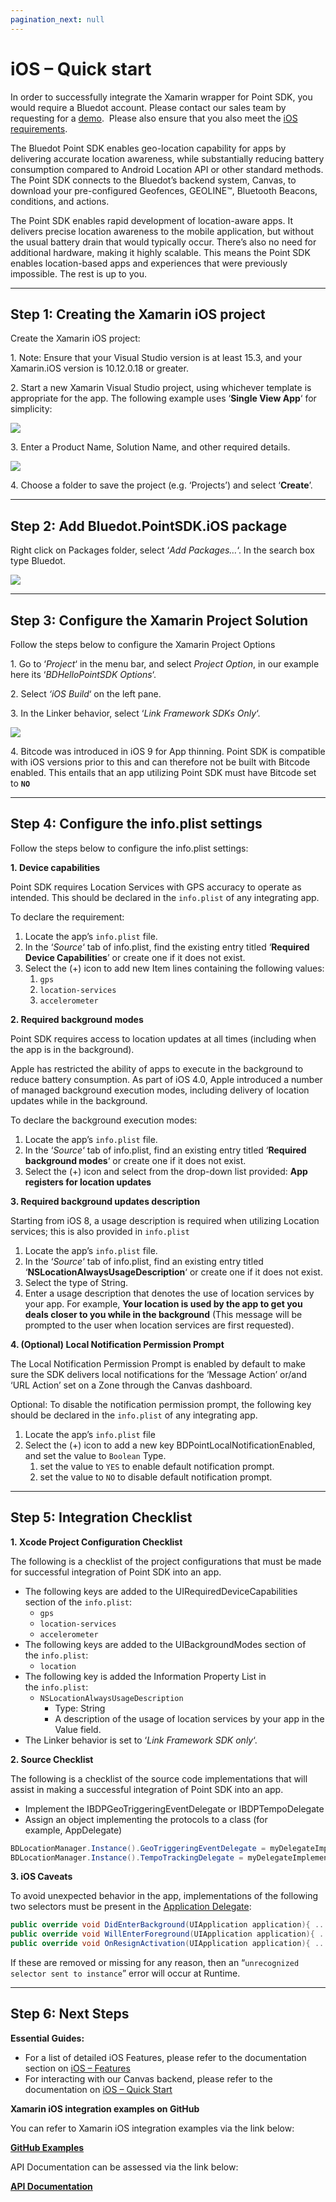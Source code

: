 ```yaml
---
pagination_next: null
---
```


iOS – Quick start
===============================

In order to successfully integrate the Xamarin wrapper for Point SDK, you would require a Bluedot account. Please contact our sales team by requesting for a [demo](https://bluedot.io/contact-us/).  Please also ensure that you also meet the [iOS requirements](../iOS/Quick%20Start.md).

The Bluedot Point SDK enables geo-location capability for apps by delivering accurate location awareness, while substantially reducing battery consumption compared to Android Location API or other standard methods. The Point SDK connects to the Bluedot’s backend system, Canvas, to download your pre-configured Geofences, GEOLINE™, Bluetooth Beacons, conditions, and actions.

The Point SDK enables rapid development of location-aware apps. It delivers precise location awareness to the mobile application, but without the usual battery drain that would typically occur. There’s also no need for additional hardware, making it highly scalable. This means the Point SDK enables location-based apps and experiences that were previously impossible. The rest is up to you.

* * *

Step 1: Creating the Xamarin iOS project
----------------------------------------

Create the Xamarin iOS project:

1\. Note: Ensure that your Visual Studio version is at least 15.3, and your Xamarin.iOS version is 10.12.0.18 or greater.

2\. Start a new Xamarin Visual Studio project, using whichever template is appropriate for the app. The following example uses ‘**Single View App**‘ for simplicity:

![](http://bluedot.lionwood.software/wp-content/uploads/2018/01/New_Project.png)

3. Enter a Product Name, Solution Name, and other required details.

![](http://bluedot.lionwood.software/wp-content/uploads/2018/01/New_Project-2.png)

4. Choose a folder to save the project (e.g. ‘Projects’) and select ‘**Create**’.

* * *

Step 2: Add Bluedot.PointSDK.iOS package
----------------------------------------

Right click on Packages folder, select ‘_Add Packages…_‘. In the search box type Bluedot.

![](../../../assets/Xamarin-ios-nugget.png)

* * *

Step 3: Configure the Xamarin Project Solution
----------------------------------------------

Follow the steps below to configure the Xamarin Project Options

1\. Go to ‘_Project_‘ in the menu bar, and select _Project Option_, in our example here its ‘_BDHelloPointSDK Options_‘.

2\. Select _‘iOS Build_‘ on the left pane.

3\. In the Linker behavior, select ‘_Link Framework SDKs Only_‘.

![](http://bluedot.lionwood.software/wp-content/uploads/2018/01/Project_Options_–_BDHelloPointSDK.png)

4. Bitcode was introduced in iOS 9 for App thinning. Point SDK is compatible with iOS versions prior to this and can therefore not be built with Bitcode enabled. This entails that an app utilizing Point SDK must have Bitcode set to **`NO`**

* * *

Step 4: Configure the info.plist settings
-----------------------------------------

Follow the steps below to configure the info.plist settings:

**1. Device capabilities**

Point SDK requires Location Services with GPS accuracy to operate as intended. This should be declared in the `info.plist` of any integrating app.

To declare the requirement:

1.  Locate the app’s `info.plist` file.
2.  In the ‘_Source_‘ tab of info.plist, find the existing entry titled ‘**Required Device Capabilities**’ or create one if it does not exist.
3.  Select the (+) icon to add new Item lines containing the following values:
    1.  `gps`
    2.  `location-services`
    3.  `accelerometer`

**2\. Required background modes**

Point SDK requires access to location updates at all times (including when the app is in the background).

Apple has restricted the ability of apps to execute in the background to reduce battery consumption. As part of iOS 4.0, Apple introduced a number of managed background execution modes, including delivery of location updates while in the background.

To declare the background execution modes:

1.  Locate the app’s `info.plist` file.
2.  In the ‘_Source_‘ tab of info.plist, find an existing entry titled ‘**Required background modes**‘ or create one if it does not exist.
3.  Select the (+) icon and select from the drop-down list provided: **App registers for location updates**

**3\. Required background updates description**

Starting from iOS 8, a usage description is required when utilizing Location services; this is also provided in `info.plist`

1.  Locate the app’s `info.plist` file.
2.  In the ‘_Source_‘ tab of info.plist, find an existing entry titled ‘**NSLocationAlwaysUsageDescription**‘ or create one if it does not exist.
3.  Select the type of String.
4.  Enter a usage description that denotes the use of location services by your app. For example, **Your location is used by the app to get you deals closer to you while in the background** (This message will be prompted to the user when location services are first requested).

**4\. (Optional) Local Notification Permission Prompt**

The Local Notification Permission Prompt is enabled by default to make sure the SDK delivers local notifications for the ‘Message Action’ or/and ‘URL Action’ set on a Zone through the Canvas dashboard.

Optional: To disable the notification permission prompt, the following key should be declared in the `info.plist` of any integrating app.

1.  Locate the app’s `info.plist` file
2.  Select the (+) icon to add a new key BDPointLocalNotificationEnabled, and set the value to `Boolean` Type.
    1.  set the value to `YES` to enable default notification prompt.
    2.  set the value to `NO` to disable default notification prompt.

* * *

Step 5: Integration Checklist
-----------------------------

**1. Xcode Project Configuration Checklist**

The following is a checklist of the project configurations that must be made for successful integration of Point SDK into an app.

*   The following keys are added to the UIRequiredDeviceCapabilities section of the `info.plist`:
    *   `gps`
    *   `location-services`
    *   `accelerometer`
*   The following keys are added to the UIBackgroundModes section of the `info.plist`:
    *   `location`
*   The following key is added the Information Property List in the `info.plist`:
    *   `NSLocationAlwaysUsageDescription`
        *   Type: String
        *   A description of the usage of location services by your app in the Value field.
*   The Linker behavior is set to ‘_Link Framework SDK only_‘.

**2\. Source Checklist**

The following is a checklist of the source code implementations that will assist in making a successful integration of Point SDK into an app.

*   Implement the IBDPGeoTriggeringEventDelegate or IBDPTempoDelegate
*   Assign an object implementing the protocols to a class (for example, AppDelegate)

```csharp
BDLocationManager.Instance().GeoTriggeringEventDelegate = myDelegateImplementation;
BDLocationManager.Instance().TempoTrackingDelegate = myDelegateImplementation;
```

**3\. iOS Caveats**

To avoid unexpected behavior in the app, implementations of the following two selectors must be present in the [Application Delegate](https://developer.apple.com/library/ios/documentation/uikit/reference/uiapplicationdelegate_protocol/Reference/Reference.html):

```csharp
public override void DidEnterBackground(UIApplication application){ ... }
public override void WillEnterForeground(UIApplication application){ ... }
public override void OnResignActivation(UIApplication application){ ... }
```

If these are removed or missing for any reason, then an “`unrecognized selector sent to instance`” error will occur at Runtime.

* * *

Step 6: Next Steps
------------------

**Essential Guides:**

*   For a list of detailed iOS Features, please refer to the documentation section on [iOS – Features](../iOS/Features/App%20restart%20notification.md)
*   For interacting with our Canvas backend, please refer to the documentation on [iOS – Quick Start](../iOS/Quick%20Start.md)

**Xamarin iOS integration examples on GitHub** 

You can refer to Xamarin iOS integration examples via the link below:

**[GitHub Examples](https://github.com/Bluedot-Innovation "GitHub Examples")**

API Documentation can be assessed via the link below:

**[API Documentation](https://ios-docs.bluedot.io "API Documentation")**